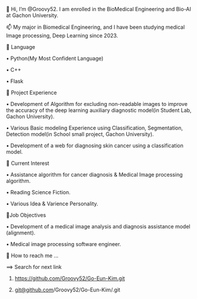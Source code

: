 👋 Hi, I’m @Groovy52. I am enrolled in the BioMedical Engineering and Bio-AI at Gachon University.

📫 My major in Biomedical Engineering, and I have been studying medical Image processing, Deep Learning since 2023. 

💫 Language

• Python(My Most Confident Language)

• C++

• Flask

🔆 Project Experience

• Development of Algorithm for excluding non-readable images to improve the accuracy of the deep learning auxiliary diagnostic model(in Student Lab, Gachon University).

• Various Basic modeling Experience using Classification, Segmentation, Detection model(in School small project, Gachon University).

• Development of a web for diagnosing skin cancer using a classification model.

👀 Current Interest

• Assistance algorithm for cancer diagnosis & Medical Image processing algorithm.

• Reading Science Fiction.

• Various Idea & Varience Personality.

💓Job Objectives

• Development of a medical image analysis and diagnosis assistance model (alignment).

• Medical image processing software engineer.

🔎 How to reach me ...

==> Search for next link

1. https://github.com/Groovy52/Go-Eun-Kim.git

2. git@github.com/Groovy52/Go-Eun-Kim/.git

<!---
goeun-deeplearn/goeun-deeplearn is a ✨ special ✨ repository because its `README.md` (this file) appears on your GitHub profile.
You can click the Preview link to take a look at your changes.
--->

